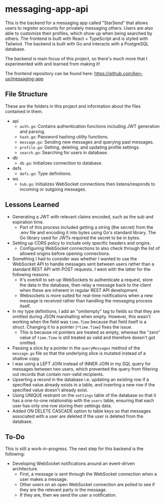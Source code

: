 # messaging-app-api

This is the backend for a messaging app called "StarSend" that allows users to register accounts for privately messaging others. Users are also able to customize their profiles, which show up when being searched by others. The frontend is built with React + TypeScript and is styled with Tailwind. The backend is built with Go and interacts with a PostgreSQL database.

The backend is main focus of this project, so there's much more that I experimented with and learned from making it!

The frontend repository can be found here: https://github.com/ken-ux/messaging-app

## File Structure

These are the folders in this project and information about the files contained in them.

- api
  - `auth.go`: Contains authentication functions including JWT generation and parsing.
  - `hash.go`: Password hashing utility functions.
  - `message.go`: Sending new messages and querying past messages.
  - `profile.go`: Getting, deleting, and updating profile settings.
  - `search.go`: Searching for users in database.
- db
  - `db.go`: Initializes connection to database.
- defs
  - `defs.go`: Type definitions.
- ws
  - `hub.go`: Initializes WebSocket connections then listens/responds to incoming or outgoing messages.

## Lessons Learned

- Generating a JWT with relevant claims encoded, such as the sub and expiration time.
  - Part of this process included getting a string (the secret) from the .env file and encoding it into bytes using Go's standard library. The Go library used for JWTs required the secret to be in bytes.
- Setting up CORS policy to include only specific headers and origins.
  - Configuring WebSocket connections to also check through the list of allowed origins before opening connections.
- Something I had to consider was whether I wanted to use the WebSocket API to handle messages sent between users rather than a standard REST API with POST requests. I went with the latter for the following reasons:
  - It's overkill to set-up WebSockets to authenticate a request, store the data in the database, then relay a message back to the client when these are inherent in regular REST API development.
  - Websockets is more suited for real-time notifications when a new message is received rather than handling the messaging process itself.
- In my type definitions, I add an "omitempty" tag to fields so that they are omitted during JSON marshalling when empty. However, this wasn't working when the field was `time.Time` because that field itself is a struct. Changing it to a pointer (`*time.Time`) fixes the issue.
  - This is because nil pointers are treated as empty, whereas the "zero" value of `time.Time` is still treated as valid and therefore doesn't got omitted.
- Passing a slice by a pointer in the `queryMessages` method of the `message.go` file so that the underlying slice is mutated instead of a shallow copy.
- I was using a LEFT JOIN instead of INNER JOIN in my SQL query for messages between two users, which prevented the query from filtering out records that contain non-valid recipients.
- Upserting a record in the database i.e. updating an existing row if a specified value already exists in a table, and inserting a new row if the specified value doesn't already exist.
- Using UNIQUE restraint on the `settings` table of the database so that it has a one-to-one relationship with the `users` table, ensuring that each user has only one row storing their settings data.
- Added ON DELETE CASCADE option to table keys so that messages associated with a user are deleted if the user is deleted from the database.

## To-Do

This is still a work-in-progress. The next step for this backend is the following:

- Developing WebSocket notifications around an event-driven architecture.
  - First, a message is sent through the WebSocket connection when a user makes a message.
  - Other users on an open WebSocket connection are polled to see if they are the relevant party in the message.
  - If they are, then we send the user a notification.
